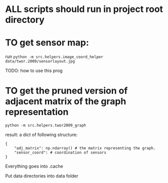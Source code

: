 # ALL scripts should run in project root directory

# TO get sensor map:

run `python -m src.helpers.image_coord_helper data/twor.2009/sensorlayout.jpg`

TODO: how to use this prog

# TO get the pruned version of adjacent matrix of the graph representation

`python -m src.helpers.twor2009_graph`

result: a dict of following structure:

```{python}
{
    "adj_matrix": np.ndarray() # the matrix representing the graph.
    "sensor_coord": # coordination of sensors
}
```


Everything goes into .cache

Put data directories into data folder